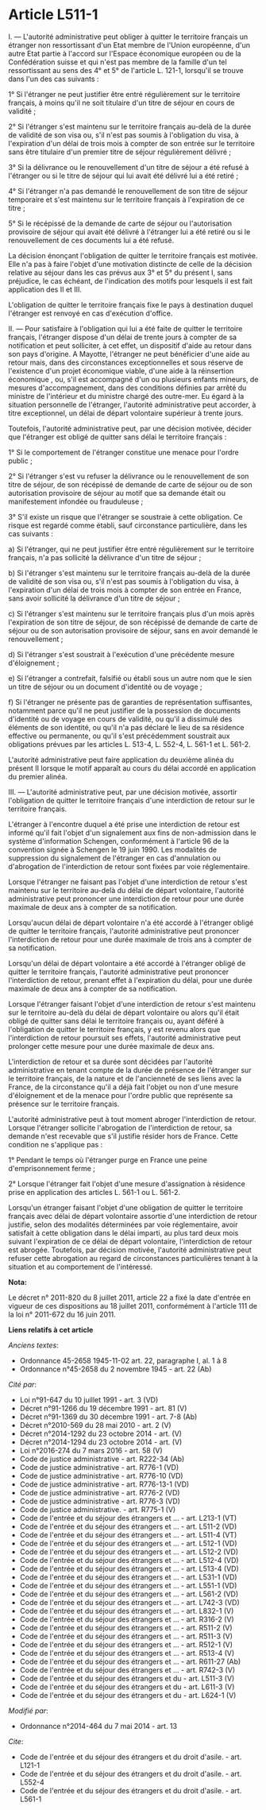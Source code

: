 # Article L511-1

I. ― L'autorité administrative peut obliger à quitter le territoire français un étranger non ressortissant d'un Etat membre
de l'Union européenne, d'un autre Etat partie à l'accord sur l'Espace économique européen ou de la Confédération suisse et
qui n'est pas membre de la famille d'un tel ressortissant au sens des 4° et 5° de l'article L. 121-1, lorsqu'il se trouve
dans l'un des cas suivants : 

1° Si l'étranger ne peut justifier être entré régulièrement sur le territoire français, à moins qu'il ne soit titulaire d'un
titre de séjour en cours de validité ; 

2° Si l'étranger s'est maintenu sur le territoire français au-delà de la durée de validité de son visa ou, s'il n'est pas
soumis à l'obligation du visa, à l'expiration d'un délai de trois mois à compter de son entrée sur le territoire sans être
titulaire d'un premier titre de séjour régulièrement délivré ; 

3° Si la délivrance ou le renouvellement d'un titre de séjour a été refusé à l'étranger ou si le titre de séjour qui lui
avait été délivré lui a été retiré ; 

4° Si l'étranger n'a pas demandé le renouvellement de son titre de séjour temporaire et s'est maintenu sur le territoire
français à l'expiration de ce titre ; 

5° Si le récépissé de la demande de carte de séjour ou l'autorisation provisoire de séjour qui avait été délivré à l'étranger
lui a été retiré ou si le renouvellement de ces documents lui a été refusé. 

La décision énonçant l'obligation de quitter le territoire français est motivée. Elle n'a pas à faire l'objet d'une
motivation distincte de celle de la décision relative au séjour dans les cas prévus aux 3° et 5° du présent I, sans
préjudice, le cas échéant, de l'indication des motifs pour lesquels il est fait application des II et III. 

L'obligation de quitter le territoire français fixe le pays à destination duquel l'étranger est renvoyé en cas d'exécution
d'office. 

II. ― Pour satisfaire à l'obligation qui lui a été faite de quitter le territoire français, l'étranger dispose d'un délai de
trente jours à compter de sa notification et peut solliciter, à cet effet, un dispositif d'aide au retour dans son pays
d'origine. A Mayotte, l'étranger ne peut bénéficier d'une aide au retour mais, dans des circonstances exceptionnelles et sous
réserve de l'existence d'un projet économique viable, d'une aide à la réinsertion économique , ou, s'il est accompagné d'un
ou plusieurs enfants mineurs, de mesures d'accompagnement, dans des conditions définies par arrêté du ministre de l'intérieur
et du ministre chargé des outre-mer. Eu égard à la situation personnelle de l'étranger, l'autorité administrative peut
accorder, à titre exceptionnel, un délai de départ volontaire supérieur à trente jours. 

Toutefois, l'autorité administrative peut, par une décision motivée, décider que l'étranger est obligé de quitter sans délai
le territoire français : 

1° Si le comportement de l'étranger constitue une menace pour l'ordre public ; 

2° Si l'étranger s'est vu refuser la délivrance ou le renouvellement de son titre de séjour, de son récépissé de demande de
carte de séjour ou de son autorisation provisoire de séjour au motif que sa demande était ou manifestement infondée ou
frauduleuse ; 

3° S'il existe un risque que l'étranger se soustraie à cette obligation. Ce risque est regardé comme établi, sauf
circonstance particulière, dans les cas suivants : 

a) Si l'étranger, qui ne peut justifier être entré régulièrement sur le territoire français, n'a pas sollicité la délivrance
d'un titre de séjour ; 

b) Si l'étranger s'est maintenu sur le territoire français au-delà de la durée de validité de son visa ou, s'il n'est pas
soumis à l'obligation du visa, à l'expiration d'un délai de trois mois à compter de son entrée en France, sans avoir
sollicité la délivrance d'un titre de séjour ; 

c) Si l'étranger s'est maintenu sur le territoire français plus d'un mois après l'expiration de son titre de séjour, de son
récépissé de demande de carte de séjour ou de son autorisation provisoire de séjour, sans en avoir demandé le
renouvellement ; 

d) Si l'étranger s'est soustrait à l'exécution d'une précédente mesure d'éloignement ; 

e) Si l'étranger a contrefait, falsifié ou établi sous un autre nom que le sien un titre de séjour ou un document d'identité
ou de voyage ; 

f) Si l'étranger ne présente pas de garanties de représentation suffisantes, notamment parce qu'il ne peut justifier de la
possession de documents d'identité ou de voyage en cours de validité, ou qu'il a dissimulé des éléments de son identité, ou
qu'il n'a pas déclaré le lieu de sa résidence effective ou permanente, ou qu'il s'est précédemment soustrait aux obligations
prévues par les articles L. 513-4, L. 552-4, L. 561-1 et L. 561-2. 

L'autorité administrative peut faire application du deuxième alinéa du présent II lorsque le motif apparaît au cours du délai
accordé en application du premier alinéa. 

III. ― L'autorité administrative peut, par une décision motivée, assortir l'obligation de quitter le territoire français
d'une interdiction de retour sur le territoire français. 

L'étranger à l'encontre duquel a été prise une interdiction de retour est informé qu'il fait l'objet d'un signalement aux
fins de non-admission dans le système d'information Schengen, conformément à l'article 96 de la convention signée à Schengen
le 19 juin 1990. Les modalités de suppression du signalement de l'étranger en cas d'annulation ou d'abrogation de
l'interdiction de retour sont fixées par voie réglementaire. 

Lorsque l'étranger ne faisant pas l'objet d'une interdiction de retour s'est maintenu sur le territoire au-delà du délai de
départ volontaire, l'autorité administrative peut prononcer une interdiction de retour pour une durée maximale de deux ans à
compter de sa notification. 

Lorsqu'aucun délai de départ volontaire n'a été accordé à l'étranger obligé de quitter le territoire français, l'autorité
administrative peut prononcer l'interdiction de retour pour une durée maximale de trois ans à compter de sa notification. 

Lorsqu'un délai de départ volontaire a été accordé à l'étranger obligé de quitter le territoire français, l'autorité
administrative peut prononcer l'interdiction de retour, prenant effet à l'expiration du délai, pour une durée maximale de
deux ans à compter de sa notification. 

Lorsque l'étranger faisant l'objet d'une interdiction de retour s'est maintenu sur le territoire au-delà du délai de départ
volontaire ou alors qu'il était obligé de quitter sans délai le territoire français ou, ayant déféré à l'obligation de
quitter le territoire français, y est revenu alors que l'interdiction de retour poursuit ses effets, l'autorité
administrative peut prolonger cette mesure pour une durée maximale de deux ans. 

L'interdiction de retour et sa durée sont décidées par l'autorité administrative en tenant compte de la durée de présence de
l'étranger sur le territoire français, de la nature et de l'ancienneté de ses liens avec la France, de la circonstance qu'il
a déjà fait l'objet ou non d'une mesure d'éloignement et de la menace pour l'ordre public que représente sa présence sur le
territoire français. 

L'autorité administrative peut à tout moment abroger l'interdiction de retour. Lorsque l'étranger sollicite l'abrogation de
l'interdiction de retour, sa demande n'est recevable que s'il justifie résider hors de France. Cette condition ne s'applique
pas : 

1° Pendant le temps où l'étranger purge en France une peine d'emprisonnement ferme ; 

2° Lorsque l'étranger fait l'objet d'une mesure d'assignation à résidence prise en application des articles L. 561-1 ou L.
561-2. 

Lorsqu'un étranger faisant l'objet d'une obligation de quitter le territoire français avec délai de départ volontaire
assortie d'une interdiction de retour justifie, selon des modalités déterminées par voie réglementaire, avoir satisfait à
cette obligation dans le délai imparti, au plus tard deux mois suivant l'expiration de ce délai de départ volontaire,
l'interdiction de retour est abrogée. Toutefois, par décision motivée, l'autorité administrative peut refuser cette
abrogation au regard de circonstances particulières tenant à la situation et au comportement de l'intéressé.

**Nota:**

Le décret n° 2011-820 du 8 juillet 2011, article 22 a fixé la date d'entrée en vigueur de ces dispositions au 18 juillet
2011, conformément à l'article 111 de la loi n° 2011-672 du 16 juin 2011.

**Liens relatifs à cet article**

_Anciens textes_:

  - Ordonnance 45-2658 1945-11-02 art. 22, paragraphe I, al. 1 à 8
  - Ordonnance n°45-2658 du 2 novembre 1945 - art. 22 (Ab)

_Cité par_:

  - Loi n°91-647 du 10 juillet 1991 - art. 3 (VD)
  - Décret n°91-1266 du 19 décembre 1991 - art. 81 (V)
  - Décret n°91-1369 du 30 décembre 1991 - art. 7-8 (Ab)
  - Décret n°2010-569 du 28 mai 2010 - art. 2 (V)
  - Décret n°2014-1292 du 23 octobre 2014 - art. (V)
  - Décret n°2014-1294 du 23 octobre 2014 - art. (V)
  - Loi n°2016-274 du 7 mars 2016 - art. 58 (V)
  - Code de justice administrative - art. R222-34 (Ab)
  - Code de justice administrative - art. R776-1 (VD)
  - Code de justice administrative - art. R776-10 (VD)
  - Code de justice administrative - art. R776-13-1 (VD)
  - Code de justice administrative - art. R776-2 (VD)
  - Code de justice administrative - art. R776-3 (VD)
  - Code de justice administrative. - art. R775-1 (V)
  - Code de l'entrée et du séjour des étrangers et ... - art. L213-1 (VT)
  - Code de l'entrée et du séjour des étrangers et ... - art. L511-2 (VD)
  - Code de l'entrée et du séjour des étrangers et ... - art. L511-4 (VT)
  - Code de l'entrée et du séjour des étrangers et ... - art. L512-1 (VD)
  - Code de l'entrée et du séjour des étrangers et ... - art. L512-2 (VD)
  - Code de l'entrée et du séjour des étrangers et ... - art. L512-4 (VD)
  - Code de l'entrée et du séjour des étrangers et ... - art. L513-4 (VD)
  - Code de l'entrée et du séjour des étrangers et ... - art. L531-1 (VD)
  - Code de l'entrée et du séjour des étrangers et ... - art. L551-1 (VD)
  - Code de l'entrée et du séjour des étrangers et ... - art. L561-2 (VD)
  - Code de l'entrée et du séjour des étrangers et ... - art. L742-3 (VD)
  - Code de l'entrée et du séjour des étrangers et ... - art. L832-1 (V)
  - Code de l'entrée et du séjour des étrangers et ... - art. R316-2 (V)
  - Code de l'entrée et du séjour des étrangers et ... - art. R511-2 (V)
  - Code de l'entrée et du séjour des étrangers et ... - art. R511-3 (V)
  - Code de l'entrée et du séjour des étrangers et ... - art. R512-1 (V)
  - Code de l'entrée et du séjour des étrangers et ... - art. R513-4 (V)
  - Code de l'entrée et du séjour des étrangers et ... - art. R611-27 (Ab)
  - Code de l'entrée et du séjour des étrangers et ... - art. R742-3 (V)
  - Code de l'entrée et du séjour des étrangers et du  - art. L511-3 (V)
  - Code de l'entrée et du séjour des étrangers et du  - art. L611-3 (V)
  - Code de l'entrée et du séjour des étrangers et du  - art. L624-1 (V)

_Modifié par_:

  - Ordonnance n°2014-464 du 7 mai 2014 - art. 13

_Cite_:

  - Code de l'entrée et du séjour des étrangers et du droit d'asile. - art. L121-1
  - Code de l'entrée et du séjour des étrangers et du droit d'asile. - art. L552-4
  - Code de l'entrée et du séjour des étrangers et du droit d'asile. - art. L561-1
